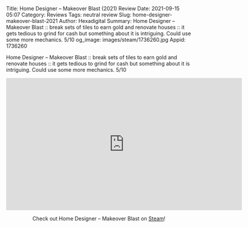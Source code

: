 Title: Home Designer – Makeover Blast (2021) Review
Date: 2021-09-15 05:07
Category: Reviews
Tags: neutral review
Slug: home-designer-makeover-blast-2021
Author: Hexadigital
Summary: Home Designer – Makeover Blast :: break sets of tiles to earn gold and renovate houses :: it gets tedious to grind for cash but something about it is intriguing. Could use some more mechanics. 5/10
og_image: images/steam/1736260.jpg
Appid: 1736260

Home Designer – Makeover Blast :: break sets of tiles to earn gold and renovate houses :: it gets tedious to grind for cash but something about it is intriguing. Could use some more mechanics. 5/10

<center><iframe src="https://www.youtube.com/embed/_Y7J-A8h8jc?feature=oembed" allow="accelerometer; autoplay; encrypted-media; gyroscope; picture-in-picture" width="640" height="360" frameborder="0"></iframe>

Check out Home Designer – Makeover Blast on [Steam](https://store.steampowered.com/app/1736260/?curator_clanid=34633900)!</center>
